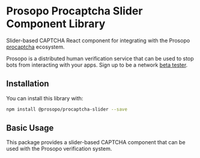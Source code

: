 # Prosopo Procaptcha Slider Component Library

Slider-based CAPTCHA React component for integrating with the Prosopo [procaptcha](https://github.com/prosopo/procaptcha) ecosystem.

Prosopo is a distributed human verification service that can be used to stop bots from interacting with your apps.
Sign up to be a network [beta tester](https://prosopo.io/#signup).

## Installation

You can install this library with:

```bash
npm install @prosopo/procaptcha-slider --save
```

## Basic Usage

This package provides a slider-based CAPTCHA component that can be used with the Prosopo verification system. 